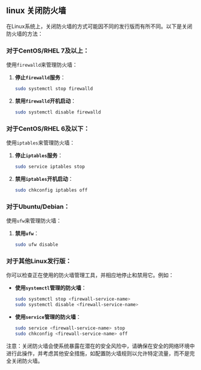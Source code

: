 ## linux 关闭防火墙

在Linux系统上，关闭防火墙的方式可能因不同的发行版而有所不同。以下是关闭防火墙的方法：

### 对于CentOS/RHEL 7及以上：

使用`firewalld`来管理防火墙：

1. **停止`firewalld`服务**：

    ```sh
    sudo systemctl stop firewalld
    ```

2. **禁用`firewalld`开机启动**：

    ```sh
    sudo systemctl disable firewalld
    ```

### 对于CentOS/RHEL 6及以下：

使用`iptables`来管理防火墙：

1. **停止`iptables`服务**：

    ```sh
    sudo service iptables stop
    ```

2. **禁用`iptables`开机启动**：

    ```sh
    sudo chkconfig iptables off
    ```

### 对于Ubuntu/Debian：

使用`ufw`来管理防火墙：

1. **禁用`ufw`**：

    ```sh
    sudo ufw disable
    ```

### 对于其他Linux发行版：

你可以检查正在使用的防火墙管理工具，并相应地停止和禁用它。例如：

- **使用`systemctl`管理的防火墙**：

    ```sh
    sudo systemctl stop <firewall-service-name>
    sudo systemctl disable <firewall-service-name>
    ```

- **使用`service`管理的防火墙**：

    ```sh
    sudo service <firewall-service-name> stop
    sudo chkconfig <firewall-service-name> off
    ```

注意：关闭防火墙会使系统暴露在潜在的安全风险中，请确保在安全的网络环境中进行此操作，并考虑其他安全措施，如配置防火墙规则以允许特定流量，而不是完全关闭防火墙。